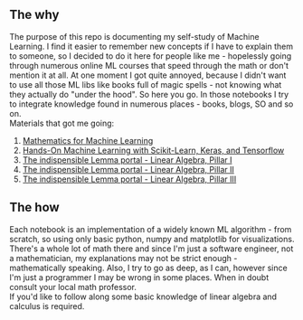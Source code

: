 ## The why
The purpose of this repo is documenting my self-study of Machine Learning. I find it easier to remember new concepts 
if I have to explain them to someone, so I decided to do it here for people like me - hopelessly going through numerous
online ML courses that speed through the math or don't mention it at all. At one moment I got quite annoyed, because 
I didn't want to use all those ML libs like books full of magic spells - not knowing what they actually do "under the hood". 
So here you go. In those notebooks I try to integrate knowledge found in numerous
places - books, blogs, SO and so on. <br />
Materials that got me going:
1. [Mathematics for Machine Learning](https://www.amazon.pl/Mathematics-Machine-Learning-Peter-Deisenroth/dp/110845514X/ref=asc_df_110845514X/?tag=plshogostdde-21&linkCode=df0&hvadid=504294727344&hvpos=&hvnetw=g&hvrand=373942613087480818&hvpone=&hvptwo=&hvqmt=&hvdev=c&hvdvcmdl=&hvlocint=&hvlocphy=9067589&hvtargid=pla-898490796899&psc=1)
2. [Hands-On Machine Learning with Scikit-Learn, Keras, and Tensorflow](https://www.amazon.pl/Hands-Machine-Learning-Scikit-Learn-Tensorflow/dp/1492032646/ref=asc_df_1492032646/?tag=plshogostdde-21&linkCode=df0&hvadid=504523906021&hvpos=&hvnetw=g&hvrand=15920467028215595469&hvpone=&hvptwo=&hvqmt=&hvdev=c&hvdvcmdl=&hvlocint=&hvlocphy=9067589&hvtargid=pla-523968811896&psc=1)
3. [The indispensible Lemma portal - Linear Algebra, Pillar I](https://www.lem.ma/books/AIApowDnjlDDQrp-uOZVow/landing)
4. [The indispensible Lemma portal - Linear Algebra, Pillar II](https://www.lem.ma/books/BpCFAP27bgq6U3D-ympsug/landing)
5. [The indispensible Lemma portal - Linear Algebra, Pillar III](https://www.lem.ma/books/DDzhEUQ2gVQffuQD0Tewug/landing)

## The how
Each notebook is an implementation of a widely known ML algorithm - from scratch, 
so using only basic python, numpy and matplotlib for visualizations. There's a whole lot
of math there and since I'm just a software engineer, not a mathematician, my explanations may not be
strict enough - mathematically speaking. Also, I try to go as deep, as I can, however since I'm just a programmer
I may be wrong in some places. When in doubt consult your local math professor.<br />
If you'd like to follow along some basic knowledge of linear algebra and calculus is required.